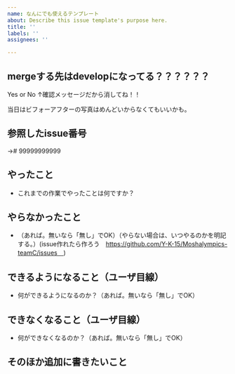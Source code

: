 ```yaml
---
name: なんにでも使えるテンプレート
about: Describe this issue template's purpose here.
title: ''
labels: ''
assignees: ''

---
```


## mergeする先はdevelopになってる？？？？？？
Yes or No
↑確認メッセージだから消してね！！

当日はビフォーアフターの写真はめんどいからなくてもいいかも。


## 参照したissue番号
→# 99999999999

## やったこと
* これまでの作業でやったことは何ですか？
  
## やらなかったこと
* （あれば。無いなら「無し」でOK）（やらない場合は、いつやるのかを明記する。）(issue作れたら作ろう　https://github.com/Y-K-15/Moshalympics-teamC/issues　)

## できるようになること（ユーザ目線）

* 何ができるようになるのか？（あれば。無いなら「無し」でOK）

## できなくなること（ユーザ目線）

* 何ができなくなるのか？（あれば。無いなら「無し」でOK）

## そのほか追加に書きたいこと
